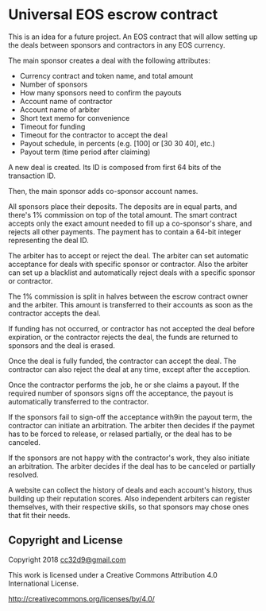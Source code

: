 # Universal EOS escrow contract

This is an idea for a future project. An EOS contract that will allow
setting up the deals between sponsors and contractors in any EOS
currency.

The main sponsor creates a deal with the following attributes:

* Currency contract and token name, and total amount
* Number of sponsors
* How many sponsors need to confirm the payouts
* Account name of contractor
* Account name of arbiter
* Short text memo for convenience
* Timeout for funding
* Timeout for the contractor to accept the deal
* Payout schedule, in percents (e.g. \[100\] or \[30 30 40\], etc.)
* Payout term (time period after claiming)

A new deal is created. Its ID is composed from first 64 bits of the
transaction ID.

Then, the main sponsor adds co-sponsor account names.

All sponsors place their deposits. The deposits are in equal parts, and
there's 1% commission on top of the total amount. The smart contract
accepts only the exact amount needed to fill up a co-sponsor's share,
and rejects all other payments. The payment has to contain a 64-bit
integer representing the deal ID.

The arbiter has to accept or reject the deal. The arbiter can set
automatic acceptance for deals with specific sponsor or contractor. Also
the arbiter can set up a blacklist and automatically reject deals with a
specific sponsor or contractor.

The 1% commission is split in halves between the escrow contract owner
and the arbiter. This amount is transferred to their accounts as soon as
the contractor accepts the deal.

If funding has not occurred, or contractor has not accepted the deal
before expiration, or the contractor rejects the deal, the funds are
returned to sponsors and the deal is erased.

Once the deal is fully funded, the contractor can accept the deal. The
contractor can also reject the deal at any time, except after the
acception.

Once the contractor performs the job, he or she claims a payout. If the
required number of sponsors signs off the acceptance, the payout is
automatically transferred to the contractor.

If the sponsors fail to sign-off the acceptance with9in the payout term,
the contractor can initiate an arbitration. The arbiter then decides if
the paymet has to be forced to release, or relased partially, or the
deal has to be canceled.

If the sponsors are not happy with the contractor's work, they also
initiate an arbitration. The arbiter decides if the deal has to be
canceled or partially resolved.

A website can collect the history of deals and each account's history,
thus building up their reputation scores. Also independent arbiters can
register themselves, with their respective skills, so that sponsors may
chose ones that fit their needs.




## Copyright and License

Copyright 2018 cc32d9@gmail.com

This work is licensed under a Creative Commons Attribution 4.0
International License.

http://creativecommons.org/licenses/by/4.0/
